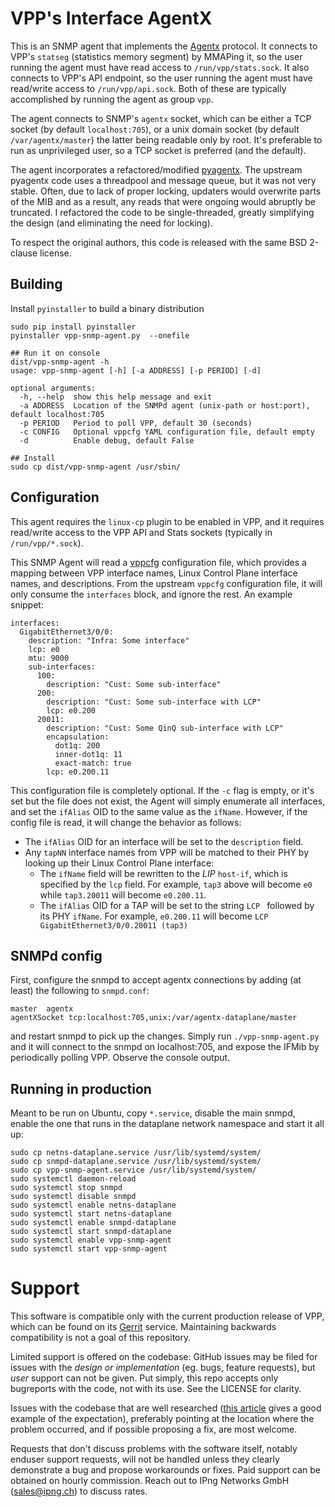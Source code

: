 # VPP's Interface AgentX

This is an SNMP agent that implements the [Agentx](https://datatracker.ietf.org/doc/html/rfc2257)
protocol. It connects to VPP's `statseg` (statistics memory segment) by MMAPing
it, so the user running the agent must have read access to `/run/vpp/stats.sock`.
It also connects to VPP's API endpoint, so the user running the agent must
have read/write access to `/run/vpp/api.sock`. Both of these are typically accomplished
by running the agent as group `vpp`.

The agent connects to SNMP's `agentx` socket, which can be either a TCP socket
(by default `localhost:705`), or a unix domain socket (by default `/var/agentx/master`)
the latter being readable only by root. It's preferable to run as unprivileged user,
so a TCP socket is preferred (and the default).

The agent incorporates a refactored/modified [pyagentx](https://github.com/hosthvo/pyagentx).
The upstream pyagentx code uses a threadpool and message queue, but it was not very stable.
Often, due to lack of proper locking, updaters would overwrite parts of the MIB and as a
result, any reads that were ongoing would abruptly be truncated. I refactored the code to
be single-threaded, greatly simplifying the design (and eliminating the need for locking).

To respect the original authors, this code is released with the same BSD 2-clause license.

## Building

Install `pyinstaller` to build a binary distribution

```
sudo pip install pyinstaller
pyinstaller vpp-snmp-agent.py  --onefile

## Run it on console
dist/vpp-snmp-agent -h
usage: vpp-snmp-agent [-h] [-a ADDRESS] [-p PERIOD] [-d]

optional arguments:
  -h, --help  show this help message and exit
  -a ADDRESS  Location of the SNMPd agent (unix-path or host:port), default localhost:705
  -p PERIOD   Period to poll VPP, default 30 (seconds)
  -c CONFIG   Optional vppcfg YAML configuration file, default empty
  -d          Enable debug, default False

## Install
sudo cp dist/vpp-snmp-agent /usr/sbin/
```

## Configuration

This agent requires the `linux-cp` plugin to be enabled in VPP, and it requires read/write access
to the VPP API and Stats sockets (typically in `/run/vpp/*.sock`).

This SNMP Agent will read a [vppcfg](https://github.com/pimvanpelt/vppcfg) configuration file,
which provides a mapping between VPP interface names, Linux Control Plane interface names, and
descriptions. From the upstream `vppcfg` configuration file, it will only consume the `interfaces`
block, and ignore the rest. An example snippet:

```
interfaces:
  GigabitEthernet3/0/0:
    description: "Infra: Some interface"
    lcp: e0
    mtu: 9000
    sub-interfaces:
      100:
        description: "Cust: Some sub-interface"
      200:
        description: "Cust: Some sub-interface with LCP"
        lcp: e0.200
      20011:
        description: "Cust: Some QinQ sub-interface with LCP"
        encapsulation:
          dot1q: 200
          inner-dot1q: 11
          exact-match: true
        lcp: e0.200.11
```

This configuration file is completely optional. If the `-c` flag is empty, or it's set but the file does
not exist, the Agent will simply enumerate all interfaces, and set the `ifAlias` OID to the same value as
the `ifName`. However, if the config file is read, it will change the behavior as follows:

*  The `ifAlias` OID for an interface will be set to the `description` field.
*  Any `tapNN` interface names from VPP will be matched to their PHY by looking up their Linux Control Plane
   interface:
   *   The `ifName` field will be rewritten to the _LIP_ `host-if`, which is specified by the `lcp`
       field. For example, `tap3` above will become `e0` while `tap3.20011` will become `e0.200.11`.
   *   The `ifAlias` OID for a TAP will be set to the string `LCP ` followed by its PHY `ifName`. For example,
       `e0.200.11` will become `LCP GigabitEthernet3/0/0.20011 (tap3)`

## SNMPd config

First, configure the snmpd to accept agentx connections by adding (at least) the following
to `snmpd.conf`:
```
master  agentx
agentXSocket tcp:localhost:705,unix:/var/agentx-dataplane/master
```

and restart snmpd to pick up the changes. Simply run `./vpp-snmp-agent.py` and it
will connect to the snmpd on localhost:705, and expose the IFMib by periodically
polling VPP. Observe the console output.


## Running in production

Meant to be run on Ubuntu, copy `*.service`, disable the main snmpd, enable
the one that runs in the dataplane network namespace and start it all up:

```
sudo cp netns-dataplane.service /usr/lib/systemd/system/
sudo cp snmpd-dataplane.service /usr/lib/systemd/system/
sudo cp vpp-snmp-agent.service /usr/lib/systemd/system/
sudo systemctl daemon-reload
sudo systemctl stop snmpd
sudo systemctl disable snmpd
sudo systemctl enable netns-dataplane
sudo systemctl start netns-dataplane
sudo systemctl enable snmpd-dataplane
sudo systemctl start snmpd-dataplane
sudo systemctl enable vpp-snmp-agent
sudo systemctl start vpp-snmp-agent
```

# Support

This software is compatible only with the current production release of VPP, which can be found on its
[Gerrit](https://gerrit.fd.io/r/q/repo:vpp) service. Maintaining backwards compatibility is not a goal of
this repository.

Limited support is offered on the codebase: GitHub issues may be filed for issues with the _design or
implementation_ (eg. bugs, feature requests), but _user_ support can not be given. Put simply, this repo
accepts only bugreports with the code, not with its use. See the LICENSE for clarity.

Issues with the codebase that are well researched ([this article](https://marker.io/blog/how-to-write-bug-report)
gives a good example of the expectation), preferably pointing at the location where the problem occurred,
and if possible proposing a fix, are most welcome.

Requests that don't discuss problems with the software itself, notably enduser support requests, will not be
handled unless they clearly demonstrate a bug and propose workarounds or fixes. Paid support can be obtained
on hourly commission. Reach out to IPng Networks GmbH (sales@ipng.ch) to discuss rates. 
